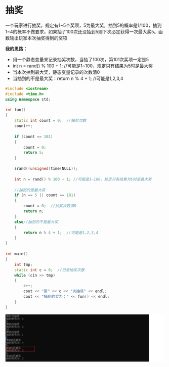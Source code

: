# 抽奖

一个玩家进行抽奖，规定有1~5个奖项，5为最大奖，抽到5的概率是1/100，抽到1~4的概率不做要求，如果抽了100次还没抽到5则下次必定获得一次最大奖5。函数输出玩家本次抽奖得到的奖项

**我的思路：**

- 用一个静态变量来记录抽奖次数，当抽了100次，第101次奖项一定是5
- int n = rand() % 100 + 1; //可能是1~100，规定只有结果为5时是最大奖
- 当本次抽到最大奖，静态变量记录的次数清0
- 当抽到的不是最大奖：return n % 4 + 1;  //可能是1,2,3,4

```cpp
#include <iostream>
#include <time.h>
using namespace std;

int fun()
{
	static int count = 0;  //抽奖次数
	count++;

	if (count == 101)	
    {
        count = 0;
        return 5;
    }

	srand((unsigned)time(NULL));

	int n = rand() % 100 + 1; //可能是1~100，规定只有结果为5时是最大奖

	//抽到的是最大奖
	if (n == 5 || count == 101)  
	{
		count = 0;  //抽奖次数清0
		return n;
	}
	else//抽到的不是最大奖
	{
		return n % 4 + 1;  //可能是1,2,3,4
	}
}

int main()
{
	int tmp;
	static int c = 0;  //记录抽奖次数
	while (cin >> tmp)
	{
		c++;  
		cout << "第" << c << "次抽奖" << endl;
		cout << "抽到的奖为：" << fun() << endl;
	}
}
```

![image-20210511212653077](img/%E7%AE%97%E6%B3%95%EF%BC%9A%E6%A6%82%E7%8E%87.img/image-20210511212653077.png)